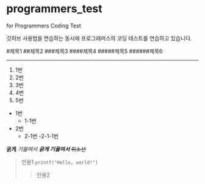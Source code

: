# programmers_test
for Programmers Coding Test

깃허브 사용법을 연습하는 동시에 프로그래머스의 코딩 테스트를 연습하고 있습니다.

#제목1
##제목2
###제목3
####제목4
#####제목5
######제목6

---
1. 1번
2. 2번
3. 3번
4. 4번
5. 5번
- 1번
  - 1-1번
- 2번
  - 2-1번
    -2-1-1번

**굵게** *기울여서* ***굵게 기울여서*** ~~취소선~~
> 인용1 `printf("Hello, world!")`
>> 인용2
